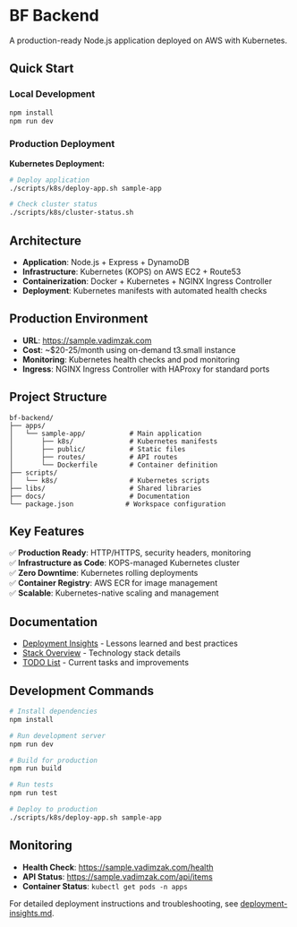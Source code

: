 # BF Backend

A production-ready Node.js application deployed on AWS with Kubernetes.

## Quick Start

### Local Development
```bash
npm install
npm run dev
```

### Production Deployment

**Kubernetes Deployment:**
```bash
# Deploy application
./scripts/k8s/deploy-app.sh sample-app

# Check cluster status
./scripts/k8s/cluster-status.sh
```

## Architecture

- **Application**: Node.js + Express + DynamoDB
- **Infrastructure**: Kubernetes (KOPS) on AWS EC2 + Route53
- **Containerization**: Docker + Kubernetes + NGINX Ingress Controller
- **Deployment**: Kubernetes manifests with automated health checks

## Production Environment

- **URL**: https://sample.vadimzak.com
- **Cost**: ~$20-25/month using on-demand t3.small instance
- **Monitoring**: Kubernetes health checks and pod monitoring
- **Ingress**: NGINX Ingress Controller with HAProxy for standard ports

## Project Structure

```
bf-backend/
├── apps/
│   └── sample-app/           # Main application
│       ├── k8s/              # Kubernetes manifests
│       ├── public/           # Static files
│       ├── routes/           # API routes
│       └── Dockerfile        # Container definition
├── scripts/
│   └── k8s/                  # Kubernetes scripts
├── libs/                     # Shared libraries
├── docs/                     # Documentation
└── package.json             # Workspace configuration
```

## Key Features

✅ **Production Ready**: HTTP/HTTPS, security headers, monitoring  
✅ **Infrastructure as Code**: KOPS-managed Kubernetes cluster  
✅ **Zero Downtime**: Kubernetes rolling deployments  
✅ **Container Registry**: AWS ECR for image management  
✅ **Scalable**: Kubernetes-native scaling and management  

## Documentation

- [Deployment Insights](docs/deployment-insights.md) - Lessons learned and best practices
- [Stack Overview](docs/Stack.md) - Technology stack details
- [TODO List](docs/TODO.md) - Current tasks and improvements

## Development Commands

```bash
# Install dependencies
npm install

# Run development server
npm run dev

# Build for production
npm run build

# Run tests
npm run test

# Deploy to production
./scripts/k8s/deploy-app.sh sample-app
```

## Monitoring

- **Health Check**: https://sample.vadimzak.com/health
- **API Status**: https://sample.vadimzak.com/api/items
- **Container Status**: `kubectl get pods -n apps`

For detailed deployment instructions and troubleshooting, see [deployment-insights.md](docs/deployment-insights.md).